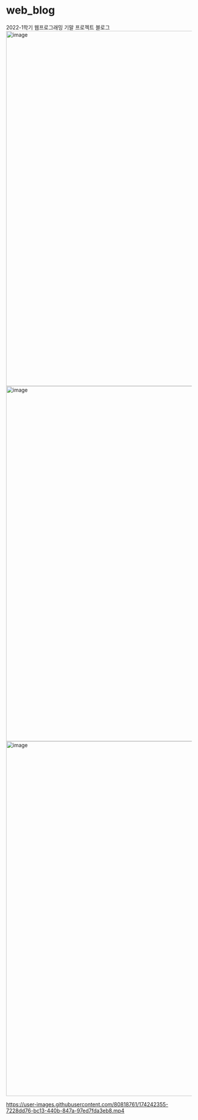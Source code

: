 # web_blog
2022-1학기 웹프로그래밍 기말 프로젝트 블로그
<img width="962" alt="image" src="https://user-images.githubusercontent.com/80818761/174241239-6a50cf16-881d-4dca-b899-0752cfa31ea6.png">
<img width="962" alt="image" src="https://user-images.githubusercontent.com/80818761/174241293-f065a1c8-9f33-422f-b65c-f421bcb690d4.png">
<img width="961" alt="image" src="https://user-images.githubusercontent.com/80818761/174241370-f86fb17c-1adf-43da-912d-c62e54dc0c65.png">


https://user-images.githubusercontent.com/80818761/174242355-7228dd76-bc13-440b-847a-97ed7fda3eb8.mp4

